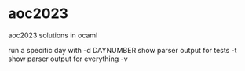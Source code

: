 # aoc2023
aoc2023 solutions in ocaml

run a specific day with -d DAYNUMBER
show parser output for tests -t
show parser output for everything -v

